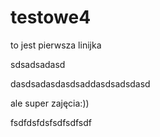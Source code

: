 # testowe4

to jest pierwsza linijka

sdsadsadasd


dasdsadasdasdsaddasdsadsdasd




ale super zajęcia:))

fsdfdsfdsfsdfsdfsdf